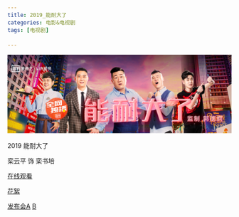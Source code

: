 ```yaml
---
title: 2019_能耐大了
categories: 电影&电视剧
tags: [电视剧]

---
```


![](https://raw.githubusercontent.com/rhenginium/image/main/20210324225021.png)

2019 能耐大了

栾云平 饰 栾书培

[在线观看](https://www.iqiyi.com/a_19rrhtqpex.html) 

[花絮](https://www.bilibili.com/video/BV1Mb411b7oG?p=1) 

[发布会A](https://v.youku.com/v_show/id_XMzY1ODI3ODMyNA==.html?) [B](https://v.youku.com/v_show/id_XMzY1ODMyMDU3Mg==.html?)

